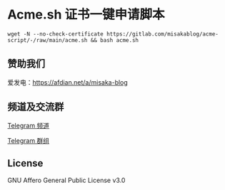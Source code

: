 # Acme.sh 证书一键申请脚本

```shell
wget -N --no-check-certificate https://gitlab.com/misakablog/acme-script/-/raw/main/acme.sh && bash acme.sh
```

## 赞助我们

爱发电：https://afdian.net/a/misaka-blog

## 频道及交流群

[Telegram 频道](https://t.me/misakablogchannel)

[Telegram 群组](https://t.me/+CLhpemKhaC8wZGIx)

## License
GNU Affero General Public License v3.0
